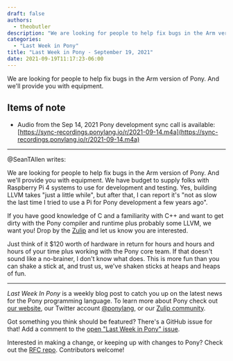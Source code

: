```yaml
---
draft: false
authors:
  - theobutler
description: "We are looking for people to help fix bugs in the Arm version of Pony. And we'll provide you with equipment."
categories:
  - "Last Week in Pony"
title: "Last Week in Pony - September 19, 2021"
date: 2021-09-19T11:17:23-06:00
---
```


We are looking for people to help fix bugs in the Arm version of Pony. And we'll provide you with equipment.

<!-- more -->

## Items of note

- Audio from the Sep 14, 2021 Pony development sync call is available: [https://sync-recordings.ponylang.io/r/2021-09-14.m4a](https://sync-recordings.ponylang.io/r/2021-09-14.m4a)

---

@SeanTAllen writes:

We are looking for people to help fix bugs in the Arm version of Pony. And we'll provide you with equipment. We have budget to supply folks with Raspberry Pi 4 systems to use for development and testing. Yes, building LLVM takes "just a little while", but after that, I can report it's "not as slow the last time I tried to use a Pi for Pony development a few years ago".

If you have good knowledge of C and a familiarity with C++ and want to get dirty with the Pony compiler and runtime plus probably some LLVM, we want you! Drop by the [Zulip](https://ponylang.zulipchat.com/#narrow/stream/192795-contribute-to.20Pony) and let us know you are interested.

Just think of it $120 worth of hardware in return for hours and hours and hours of your time plus working with the Pony core team. If that doesn't sound like a no-brainer, I don't know what does. This is more fun than you can shake a stick at, and trust us, we've shaken sticks at heaps and heaps of fun.

---

_Last Week In Pony_ is a weekly blog post to catch you up on the latest news for the Pony programming language. To learn more about Pony check out [our website](https://ponylang.io), our Twitter account [@ponylang](https://twitter.com/ponylang), or our [Zulip community](https://ponylang.zulipchat.com).

Got something you think should be featured? There's a GitHub issue for that! Add a comment to the [open "Last Week in Pony" issue](https://github.com/ponylang/ponylang.github.io/issues?q=is%3Aissue+is%3Aopen+label%3Alast-week-in-pony).

Interested in making a change, or keeping up with changes to Pony? Check out the [RFC repo](https://github.com/ponylang/rfcs). Contributors welcome!
